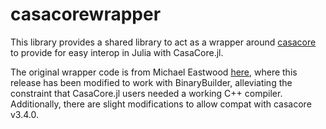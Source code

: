 # casacorewrapper

This library provides a shared library to act as a wrapper around
[casacore](https://github.com/casacore/casacore) to provide for easy interop in
Julia with CasaCore.jl.

The original wrapper code is from Michael Eastwood
[here](https://github.com/mweastwood/CasaCore.jl), where this release has been
modified to work with BinaryBuilder, alleviating the constraint that CasaCore.jl
users needed a working C++ compiler. Additionally, there are slight
modifications to allow compat with casacore v3.4.0.
